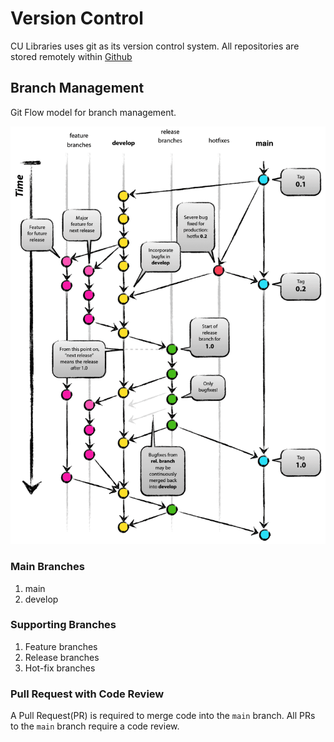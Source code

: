# Version Control

CU Libraries uses git as its version control system. All repositories are stored remotely within [Github](https://github.com/culibraries)

## Branch Management

Git Flow model for branch management.

![Git Flow](git-model.png)

### Main Branches

1. main
2. develop

### Supporting Branches

1. Feature branches
2. Release branches
3. Hot-fix branches


### Pull Request with Code Review 

A Pull Request(PR) is required to merge code into the `main` branch. All PRs to the `main` branch require a code review.
